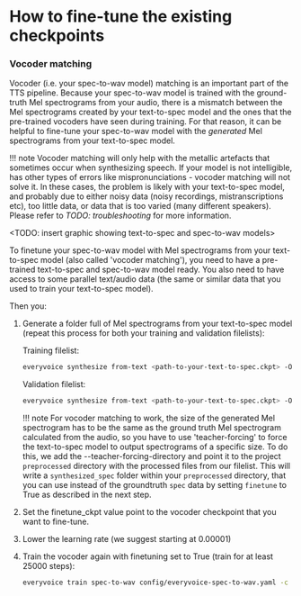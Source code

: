# How to fine-tune the existing checkpoints

### Vocoder matching

Vocoder (i.e. your spec-to-wav model) matching is an important part of the TTS pipeline. Because your spec-to-wav model is trained with the ground-truth Mel spectrograms from your audio, there is a mismatch between the Mel spectrograms created by your text-to-spec model and the ones that the pre-trained vocoders have seen during training. For that reason, it can be helpful to fine-tune your spec-to-wav model with the _generated_ Mel spectrograms from your text-to-spec model.

!!! note
    Vocoder matching will only help with the metallic artefacts that sometimes occur when synthesizing speech. If your model is not intelligible, has other types of errors like mispronunciations - vocoder matching will not solve it. In these cases, the problem is likely with your text-to-spec model, and probably due to either noisy data (noisy recordings, mistranscriptions etc), too little data, or data that is too varied (many different speakers). Please refer to *TODO: troubleshooting* for more information.

<TODO: insert graphic showing text-to-spec and spec-to-wav models>

To finetune your spec-to-wav model with Mel spectrograms from your text-to-spec model (also called 'vocoder matching'), you need to have a pre-trained text-to-spec and spec-to-wav model ready. You also need to have access to some parallel text/audio data (the same or similar data that you used to train your text-to-spec model).

Then you:

1. Generate a folder full of Mel spectrograms from your text-to-spec model (repeat this process for both your training and validation filelists):

    Training filelist:

    ```bash
    everyvoice synthesize from-text <path-to-your-text-to-spec.ckpt> -O spec --filelist <path-to-your-training-filelist.psv> --teacher-forcing-directory <path-to-your-preprocessed-directory> --output-dir <path-to-your-preprocessed-directory>
    ```

    Validation filelist:

    ```bash
    everyvoice synthesize from-text <path-to-your-text-to-spec.ckpt> -O spec --filelist <path-to-your-validation-filelist.psv> --teacher-forcing-directory <path-to-your-preprocessed-directory> --output-dir <path-to-your-preprocessed-directory>
    ```

    !!! note
        For vocoder matching to work, the size of the generated Mel spectrogram has to be the same as the ground truth Mel spectrogram calculated from the audio, so you have to use 'teacher-forcing' to force the text-to-spec model to output spectrograms of a specific size. To do this, we add the --teacher-forcing-directory and point it to the project `preprocessed` directory with the processed files from our filelist. This will write a `synthesized_spec` folder within your `preprocessed` directory, that you can use instead of the groundtruth `spec` data by setting `finetune` to True as described in the next step.

2. Set the finetune_ckpt value point to the vocoder checkpoint that you want to fine-tune.

3. Lower the learning rate (we suggest starting at 0.00001)

4. Train the vocoder again with finetuning set to True (train for at least 25000 steps):

    ```bash
    everyvoice train spec-to-wav config/everyvoice-spec-to-wav.yaml -c training.finetune=True
    ```
